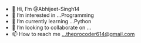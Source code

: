 - 👋 Hi, I’m @Abhijeet-Singh14
- 👀 I’m interested in ...Programming
- 🌱 I’m currently learning ...Python
- 💞️ I’m looking to collaborate on ...
- 📫 How to reach me ...theprocoder614@gmail.com

<!---
Abhijeet-Singh14/Abhijeet-Singh14 is a ✨ special ✨ repository because its `README.md` (this file) appears on your GitHub profile.
You can click the Preview link to take a look at your changes.
--->
